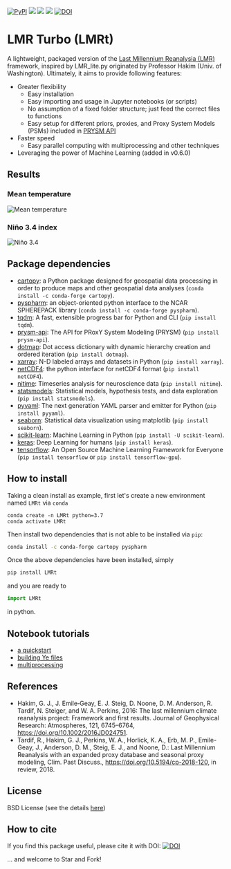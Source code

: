 [![PyPI](https://img.shields.io/pypi/v/LMRt.svg)](https://pypi.org/project/LMRt/)
[![](https://img.shields.io/badge/platform-Mac_Linux-red.svg)]()
[![](https://img.shields.io/badge/language-Python3-success.svg)](https://www.python.org/)
[![](https://img.shields.io/badge/license-BSD-brown.svg)](https://github.com/fzhu2e/LMRt/blob/master/LICENSE)
[![DOI](https://zenodo.org/badge/DOI/10.5281/zenodo.2655097.svg)](https://doi.org/10.5281/zenodo.2655097)

# LMR Turbo (LMRt)

A lightweight, packaged version of the [Last Millennium Reanalysia (LMR)](https://github.com/modons/LMR) framework,
inspired by LMR_lite.py originated by Professor Hakim (Univ. of Washington).
Ultimately, it aims to provide following features:

+ Greater flexibility
    + Easy installation
    + Easy importing and usage in Jupyter notebooks (or scripts)
    + No assumption of a fixed folder structure; just feed the correct files to functions
    + Easy setup for different priors, proxies, and Proxy System Models (PSMs) included in [PRYSM API](https://github.com/fzhu2e/prysm-api)
+ Faster speed
    + Easy parallel computing with multiprocessing and other techniques
+ Leveraging the power of Machine Learning (added in v0.6.0)

## Results

### Mean temperature
![Mean temperature](notebooks/figs/gmt.png)

### Niño 3.4 index
![Niño 3.4](notebooks/figs/nino34.png)


## Package dependencies
+ [cartopy](https://scitools.org.uk/cartopy/docs/latest/): a Python package designed for geospatial data processing in order to produce maps and other geospatial data analyses (`conda install -c conda-forge cartopy`).
+ [pyspharm](https://code.google.com/archive/p/pyspharm/): an object-oriented python interface to the NCAR SPHEREPACK library (`conda install -c conda-forge pyspharm`).
+ [tqdm](https://github.com/tqdm/tqdm): A fast, extensible progress bar for Python and CLI (`pip install tqdm`).
+ [prysm-api](https://github.com/fzhu2e/prysm-api): The API for PRoxY System Modeling (PRYSM) (`pip install prysm-api`).
+ [dotmap](https://github.com/drgrib/dotmap): Dot access dictionary with dynamic hierarchy creation and ordered iteration (`pip install dotmap`).
+ [xarray](https://github.com/pydata/xarray): N-D labeled arrays and datasets in Python (`pip install xarray`).
+ [netCDF4](https://github.com/Unidata/netcdf4-python): the python interface for netCDF4 format (`pip install netCDF4`).
+ [nitime](https://github.com/nipy/nitime): Timeseries analysis for neuroscience data (`pip install nitime`).
+ [statsmodels](https://www.statsmodels.org): Statistical models, hypothesis tests, and data exploration (`pip install statsmodels`).
+ [pyyaml](https://github.com/yaml/pyyaml): The next generation YAML parser and emitter for Python (`pip install pyyaml`).
+ [seaborn](https://github.com/mwaskom/seaborn): Statistical data visualization using matplotlib (`pip install seaborn`).
+ [scikit-learn](https://scikit-learn.org/stable/index.html): Machine Learning in Python (`pip install -U scikit-learn`).
+ [keras](http://keras.io/): Deep Learning for humans (`pip install keras`).
+ [tensorflow](https://github.com/tensorflow/tensorflow): An Open Source Machine Learning Framework for Everyone (`pip install tensorflow` or `pip install tensorflow-gpu`).

## How to install
Taking a clean install as example, first let's create a new environment named `LMRt` via `conda`
```
conda create -n LMRt python=3.7
conda activate LMRt
```
Then install two dependencies that is not able to be installed via `pip`:
```bash
conda install -c conda-forge cartopy pyspharm
```
Once the above dependencies have been installed, simply
```bash
pip install LMRt
```
and you are ready to
```python
import LMRt
```
in python.

## Notebook tutorials
+ [a quickstart](https://nbviewer.jupyter.org/github/fzhu2e/LMRt/blob/master/notebooks/01.lmrt_quickstart.ipynb)
+ [building Ye files](https://nbviewer.jupyter.org/github/fzhu2e/LMRt/blob/master/notebooks/02.build_Ye.ipynb)
+ [multiprocessing](https://nbviewer.jupyter.org/github/fzhu2e/LMRt/blob/master/notebooks/03.multiprocessing.ipynb)

## References
+ Hakim, G. J., J. Emile‐Geay, E. J. Steig, D. Noone, D. M. Anderson, R. Tardif, N. Steiger, and W. A. Perkins, 2016: The last millennium climate reanalysis project: Framework and first results. Journal of Geophysical Research: Atmospheres, 121, 6745–6764, https://doi.org/10.1002/2016JD024751.
+ Tardif, R., Hakim, G. J., Perkins, W. A., Horlick, K. A., Erb, M. P., Emile-Geay, J., Anderson, D. M., Steig, E. J., and Noone, D.: Last Millennium Reanalysis with an expanded proxy database and seasonal proxy modeling, Clim. Past Discuss., https://doi.org/10.5194/cp-2018-120, in review, 2018.

## License
BSD License (see the details [here](LICENSE))

## How to cite
If you find this package useful, please cite it with DOI: [![DOI](https://zenodo.org/badge/DOI/10.5281/zenodo.2655097.svg)](https://doi.org/10.5281/zenodo.2655097)

... and welcome to Star and Fork!

